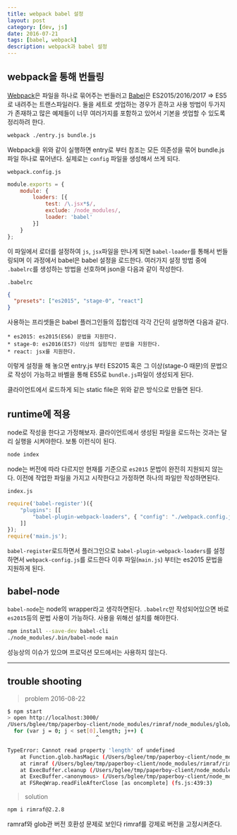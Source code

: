 ```yaml
---
title: webpack babel 설정
layout: post
category: [dev, js]
date: 2016-07-21
tags: [babel, webpack]
description: webpack과 babel 설정
---
```


## webpack을 통해 번들링

[Webpack](https://webpack.github.io/)은 파일을 하나로 묶어주는 번들러고 [Babel](https://babeljs.io)은 ES2015/2016/2017 => ES5로 내려주는 트랜스파일러다. 둘을 세트로 셋업하는 경우가 흔하고 사용 방법이 두가지가 존재하고 많은 예제들이 너무 여러가지를 포함하고 있어서 기본을 셋업할 수 있도록 정리하려 한다.

```sh
webpack ./entry.js bundle.js
```

Webpack을 위와 같이 실행하면 entry로 부터 참조는 모든 의존성을 묶어 bundle.js 파일 하나로 묶어낸다. 실제로는 `config` 파일을 생성해서 쓰게 되다.

`webpack.config.js`
```js
module.exports = {
    module: {
        loaders: [{
            test: /\.jsx*$/,
            exclude: /node_modules/,
            loader: 'babel'
        }]
    }
};
```

이 파일에서 로더를 설정하여 `js`, `jsx`파일을 만나게 되면 `babel-loader`를 통해서 번들링되며 이 과정에서 babel은 babel 설정을 로드한다. 여러가지 설정 방법 중에 `.babelrc`를 생성하는 방법을 선호하며 json을 다음과 같이 작성한다.

`.babelrc`
```json
{
  "presets": ["es2015", "stage-0", "react"]
}
```

사용하는 프리셋들은 babel 플러그인들의 집합인데 각각 간단히 설명하면 다음과 같다.

    * es2015: es2015(ES6) 문법을 지원한다.
    * stage-0: es2016(ES7) 이상의 실험적인 문법을 지원한다.
    * react: jsx를 지원한다.

이렇게 설정을 해 놓으면 entry.js 부터 ES2015 혹은 그 이상(stage-0 때문)의 문법으로 작성이 가능하고 바벨을 통해 ES5로 `bundle.js`파일이 생성되게 된다.

클라이언트에서 로드하게 되는 static file은 위와 같은 방식으로 만들면 된다.

## runtime에 적용

node로 작성을 한다고 가정해보자. 클라이언트에서 생성된 파일을 로드하는 것과는 달리 실행을 시켜야한다. 보통 이런식이 된다.

```sh
node index
```

node는 버전에 따라 다르지만 현재를 기준으로 `es2015` 문법이 완전히 지원되지 않는다. 이전에 작업한 파일을 가지고 시작한다고 가정하면 하나의 파일만 작성하면된다.

`index.js`
```js
require('babel-register')({
    "plugins": [[
        "babel-plugin-webpack-loaders", { "config": "./webpack.config.js" }
    ]]
});
require('main.js');
```

`babel-register`로드하면서 플러그인으로 `babel-plugin-webpack-loaders`를 설정하면서 `webpack-config.js`를 로드한다 이후 파일(`main.js`) 부터는 es2015 문법을 지원하게 된다.

## babel-node

`babel-node`는 node의 wrapper라고 생각하면된다. `.babelrc`만 작성되어있으면 바로 `es2015`등의 문법 사용이 가능하다. 사용을 위해선 설치를 해야한다.

```sh
npm install --save-dev babel-cli
./node_modules/.bin/babel-node main
```

성능상의 이슈가 있으며 프로덕션 모드에서는 사용하지 않는다.

---

## trouble shooting

> problem 2016-08-22

```sh
$ npm start
> open http://localhost:3000/
/Users/bglee/tmp/paperboy-client/node_modules/rimraf/node_modules/glob/glob.js:106
  for (var j = 0; j < set[0].length; j++) {
                            ^

TypeError: Cannot read property 'length' of undefined
    at Function.glob.hasMagic (/Users/bglee/tmp/paperboy-client/node_modules/rimraf/node_modules/glob/glob.js:106:29)
    at rimraf (/Users/bglee/tmp/paperboy-client/node_modules/rimraf/rimraf.js:61:36)
    at ExecBuffer.cleanup (/Users/bglee/tmp/paperboy-client/node_modules/exec-buffer/index.js:124:2)
    at ExecBuffer.<anonymous> (/Users/bglee/tmp/paperboy-client/node_modules/exec-buffer/index.js:103:10)
    at FSReqWrap.readFileAfterClose [as oncomplete] (fs.js:439:3)
```

> solution

```sh
npm i rimraf@2.2.8
```

ramraf와 glob관 버전 호환성 문제로 보인다 rimraf를 강제로 버전을 고정시켜준다.
